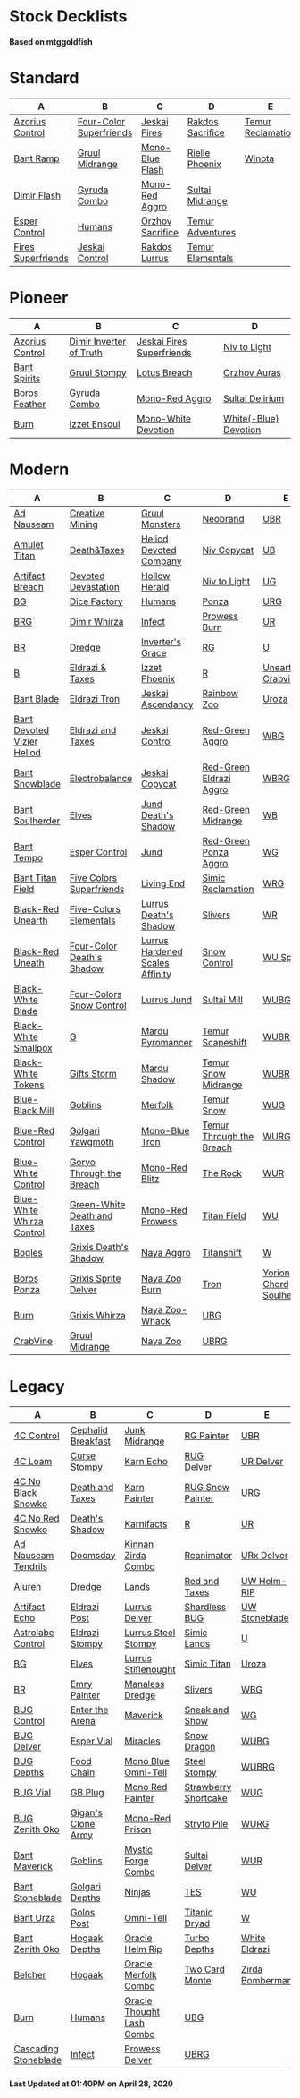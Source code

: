 # Stock Decklists
#### Based on mtggoldfish


# Standard

|                                   A                                    |                                        B                                         |                                 C                                  |                                 D                                  |                                  E                                   |
|------------------------------------------------------------------------|----------------------------------------------------------------------------------|--------------------------------------------------------------------|--------------------------------------------------------------------|----------------------------------------------------------------------|
|[Azorius Control](./mtggoldfish/Standard/decks/Azorius_Control.md)      |[Four-Color Superfriends](./mtggoldfish/Standard/decks/Four-Color_Superfriends.md)|[Jeskai Fires](./mtggoldfish/Standard/decks/Jeskai_Fires.md)        |[Rakdos Sacrifice](./mtggoldfish/Standard/decks/Rakdos_Sacrifice.md)|[Temur Reclamation](./mtggoldfish/Standard/decks/Temur_Reclamation.md)|
|[Bant Ramp](./mtggoldfish/Standard/decks/Bant_Ramp.md)                  |[Gruul Midrange](./mtggoldfish/Standard/decks/Gruul_Midrange.md)                  |[Mono-Blue Flash](./mtggoldfish/Standard/decks/Mono-Blue_Flash.md)  |[Rielle Phoenix](./mtggoldfish/Standard/decks/Rielle_Phoenix.md)    |[Winota](./mtggoldfish/Standard/decks/Winota.md)                      |
|[Dimir Flash](./mtggoldfish/Standard/decks/Dimir_Flash.md)              |[Gyruda Combo](./mtggoldfish/Standard/decks/Gyruda_Combo.md)                      |[Mono-Red Aggro](./mtggoldfish/Standard/decks/Mono-Red_Aggro.md)    |[Sultai Midrange](./mtggoldfish/Standard/decks/Sultai_Midrange.md)  |                                                                      |
|[Esper Control](./mtggoldfish/Standard/decks/Esper_Control.md)          |[Humans](./mtggoldfish/Standard/decks/Humans.md)                                  |[Orzhov Sacrifice](./mtggoldfish/Standard/decks/Orzhov_Sacrifice.md)|[Temur Adventures](./mtggoldfish/Standard/decks/Temur_Adventures.md)|                                                                      |
|[Fires Superfriends](./mtggoldfish/Standard/decks/Fires_Superfriends.md)|[Jeskai Control](./mtggoldfish/Standard/decks/Jeskai_Control.md)                  |[Rakdos Lurrus](./mtggoldfish/Standard/decks/Rakdos_Lurrus.md)      |[Temur Elementals](./mtggoldfish/Standard/decks/Temur_Elementals.md)|                                                                      |


# Pioneer

|                                A                                |                                        B                                        |                                          C                                          |                                      D                                      |
|-----------------------------------------------------------------|---------------------------------------------------------------------------------|-------------------------------------------------------------------------------------|-----------------------------------------------------------------------------|
|[Azorius Control](./mtggoldfish/Pioneer/decks/Azorius_Control.md)|[Dimir Inverter of Truth](./mtggoldfish/Pioneer/decks/Dimir_Inverter_of_Truth.md)|[Jeskai Fires Superfriends](./mtggoldfish/Pioneer/decks/Jeskai_Fires_Superfriends.md)|[Niv to Light](./mtggoldfish/Pioneer/decks/Niv_to_Light.md)                  |
|[Bant Spirits](./mtggoldfish/Pioneer/decks/Bant_Spirits.md)      |[Gruul Stompy](./mtggoldfish/Pioneer/decks/Gruul_Stompy.md)                      |[Lotus Breach](./mtggoldfish/Pioneer/decks/Lotus_Breach.md)                          |[Orzhov Auras](./mtggoldfish/Pioneer/decks/Orzhov_Auras.md)                  |
|[Boros Feather](./mtggoldfish/Pioneer/decks/Boros_Feather.md)    |[Gyruda Combo](./mtggoldfish/Pioneer/decks/Gyruda_Combo.md)                      |[Mono-Red Aggro](./mtggoldfish/Pioneer/decks/Mono-Red_Aggro.md)                      |[Sultai Delirium](./mtggoldfish/Pioneer/decks/Sultai_Delirium.md)            |
|[Burn](./mtggoldfish/Pioneer/decks/Burn.md)                      |[Izzet Ensoul](./mtggoldfish/Pioneer/decks/Izzet_Ensoul.md)                      |[Mono-White Devotion](./mtggoldfish/Pioneer/decks/Mono-White_Devotion.md)            |[White(-Blue) Devotion](./mtggoldfish/Pioneer/decks/White(-Blue)_Devotion.md)|


# Modern

|                                          A                                           |                                           B                                            |                                               C                                                |                                        D                                         |                                       E                                        |
|--------------------------------------------------------------------------------------|----------------------------------------------------------------------------------------|------------------------------------------------------------------------------------------------|----------------------------------------------------------------------------------|--------------------------------------------------------------------------------|
|[Ad Nauseam](./mtggoldfish/Modern/decks/Ad_Nauseam.md)                                |[Creative Mining](./mtggoldfish/Modern/decks/Creative_Mining.md)                        |[Gruul Monsters](./mtggoldfish/Modern/decks/Gruul_Monsters.md)                                  |[Neobrand](./mtggoldfish/Modern/decks/Neobrand.md)                                |[UBR](./mtggoldfish/Modern/decks/UBR.md)                                        |
|[Amulet Titan](./mtggoldfish/Modern/decks/Amulet_Titan.md)                            |[Death&amp;Taxes](./mtggoldfish/Modern/decks/Death&amp;Taxes.md)                        |[Heliod Devoted Company](./mtggoldfish/Modern/decks/Heliod_Devoted_Company.md)                  |[Niv Copycat](./mtggoldfish/Modern/decks/Niv_Copycat.md)                          |[UB](./mtggoldfish/Modern/decks/UB.md)                                          |
|[Artifact Breach](./mtggoldfish/Modern/decks/Artifact_Breach.md)                      |[Devoted Devastation](./mtggoldfish/Modern/decks/Devoted_Devastation.md)                |[Hollow Herald](./mtggoldfish/Modern/decks/Hollow_Herald.md)                                    |[Niv to Light](./mtggoldfish/Modern/decks/Niv_to_Light.md)                        |[UG](./mtggoldfish/Modern/decks/UG.md)                                          |
|[BG](./mtggoldfish/Modern/decks/BG.md)                                                |[Dice Factory](./mtggoldfish/Modern/decks/Dice_Factory.md)                              |[Humans](./mtggoldfish/Modern/decks/Humans.md)                                                  |[Ponza](./mtggoldfish/Modern/decks/Ponza.md)                                      |[URG](./mtggoldfish/Modern/decks/URG.md)                                        |
|[BRG](./mtggoldfish/Modern/decks/BRG.md)                                              |[Dimir Whirza](./mtggoldfish/Modern/decks/Dimir_Whirza.md)                              |[Infect](./mtggoldfish/Modern/decks/Infect.md)                                                  |[Prowess Burn](./mtggoldfish/Modern/decks/Prowess_Burn.md)                        |[UR](./mtggoldfish/Modern/decks/UR.md)                                          |
|[BR](./mtggoldfish/Modern/decks/BR.md)                                                |[Dredge](./mtggoldfish/Modern/decks/Dredge.md)                                          |[Inverter's Grace](./mtggoldfish/Modern/decks/Inverter's_Grace.md)                              |[RG](./mtggoldfish/Modern/decks/RG.md)                                            |[U](./mtggoldfish/Modern/decks/U.md)                                            |
|[B](./mtggoldfish/Modern/decks/B.md)                                                  |[Eldrazi & Taxes](./mtggoldfish/Modern/decks/Eldrazi_&_Taxes.md)                        |[Izzet Phoenix](./mtggoldfish/Modern/decks/Izzet_Phoenix.md)                                    |[R](./mtggoldfish/Modern/decks/R.md)                                              |[Unearth Crabvine](./mtggoldfish/Modern/decks/Unearth_Crabvine.md)              |
|[Bant Blade](./mtggoldfish/Modern/decks/Bant_Blade.md)                                |[Eldrazi Tron](./mtggoldfish/Modern/decks/Eldrazi_Tron.md)                              |[Jeskai Ascendancy](./mtggoldfish/Modern/decks/Jeskai_Ascendancy.md)                            |[Rainbow Zoo](./mtggoldfish/Modern/decks/Rainbow_Zoo.md)                          |[Uroza](./mtggoldfish/Modern/decks/Uroza.md)                                    |
|[Bant Devoted Vizier Heliod](./mtggoldfish/Modern/decks/Bant_Devoted_Vizier_Heliod.md)|[Eldrazi and Taxes](./mtggoldfish/Modern/decks/Eldrazi_and_Taxes.md)                    |[Jeskai Control](./mtggoldfish/Modern/decks/Jeskai_Control.md)                                  |[Red-Green Aggro](./mtggoldfish/Modern/decks/Red-Green_Aggro.md)                  |[WBG](./mtggoldfish/Modern/decks/WBG.md)                                        |
|[Bant Snowblade](./mtggoldfish/Modern/decks/Bant_Snowblade.md)                        |[Electrobalance](./mtggoldfish/Modern/decks/Electrobalance.md)                          |[Jeskai Copycat](./mtggoldfish/Modern/decks/Jeskai_Copycat.md)                                  |[Red-Green Eldrazi Aggro](./mtggoldfish/Modern/decks/Red-Green_Eldrazi_Aggro.md)  |[WBRG](./mtggoldfish/Modern/decks/WBRG.md)                                      |
|[Bant Soulherder](./mtggoldfish/Modern/decks/Bant_Soulherder.md)                      |[Elves](./mtggoldfish/Modern/decks/Elves.md)                                            |[Jund Death's Shadow](./mtggoldfish/Modern/decks/Jund_Death's_Shadow.md)                        |[Red-Green Midrange](./mtggoldfish/Modern/decks/Red-Green_Midrange.md)            |[WB](./mtggoldfish/Modern/decks/WB.md)                                          |
|[Bant Tempo](./mtggoldfish/Modern/decks/Bant_Tempo.md)                                |[Esper Control](./mtggoldfish/Modern/decks/Esper_Control.md)                            |[Jund](./mtggoldfish/Modern/decks/Jund.md)                                                      |[Red-Green Ponza Aggro](./mtggoldfish/Modern/decks/Red-Green_Ponza_Aggro.md)      |[WG](./mtggoldfish/Modern/decks/WG.md)                                          |
|[Bant Titan Field](./mtggoldfish/Modern/decks/Bant_Titan_Field.md)                    |[Five Colors Superfriends](./mtggoldfish/Modern/decks/Five_Colors_Superfriends.md)      |[Living End](./mtggoldfish/Modern/decks/Living_End.md)                                          |[Simic Reclamation](./mtggoldfish/Modern/decks/Simic_Reclamation.md)              |[WRG](./mtggoldfish/Modern/decks/WRG.md)                                        |
|[Black-Red Unearth](./mtggoldfish/Modern/decks/Black-Red_Unearth.md)                  |[Five-Colors Elementals](./mtggoldfish/Modern/decks/Five-Colors_Elementals.md)          |[Lurrus Death's Shadow](./mtggoldfish/Modern/decks/Lurrus_Death's_Shadow.md)                    |[Slivers](./mtggoldfish/Modern/decks/Slivers.md)                                  |[WR](./mtggoldfish/Modern/decks/WR.md)                                          |
|[Black-Red Uneath](./mtggoldfish/Modern/decks/Black-Red_Uneath.md)                    |[Four-Color Death's Shadow](./mtggoldfish/Modern/decks/Four-Color_Death's_Shadow.md)    |[Lurrus Hardened Scales Affinity](./mtggoldfish/Modern/decks/Lurrus_Hardened_Scales_Affinity.md)|[Snow Control](./mtggoldfish/Modern/decks/Snow_Control.md)                        |[WU Spirits](./mtggoldfish/Modern/decks/WU_Spirits.md)                          |
|[Black-White Blade](./mtggoldfish/Modern/decks/Black-White_Blade.md)                  |[Four-Colors Snow Control](./mtggoldfish/Modern/decks/Four-Colors_Snow_Control.md)      |[Lurrus Jund](./mtggoldfish/Modern/decks/Lurrus_Jund.md)                                        |[Sultai Mill](./mtggoldfish/Modern/decks/Sultai_Mill.md)                          |[WUBG](./mtggoldfish/Modern/decks/WUBG.md)                                      |
|[Black-White Smallpox](./mtggoldfish/Modern/decks/Black-White_Smallpox.md)            |[G](./mtggoldfish/Modern/decks/G.md)                                                    |[Mardu Pyromancer](./mtggoldfish/Modern/decks/Mardu_Pyromancer.md)                              |[Temur Scapeshift](./mtggoldfish/Modern/decks/Temur_Scapeshift.md)                |[WUBRG](./mtggoldfish/Modern/decks/WUBRG.md)                                    |
|[Black-White Tokens](./mtggoldfish/Modern/decks/Black-White_Tokens.md)                |[Gifts Storm](./mtggoldfish/Modern/decks/Gifts_Storm.md)                                |[Mardu Shadow](./mtggoldfish/Modern/decks/Mardu_Shadow.md)                                      |[Temur Snow Midrange](./mtggoldfish/Modern/decks/Temur_Snow_Midrange.md)          |[WUBR](./mtggoldfish/Modern/decks/WUBR.md)                                      |
|[Blue-Black Mill](./mtggoldfish/Modern/decks/Blue-Black_Mill.md)                      |[Goblins](./mtggoldfish/Modern/decks/Goblins.md)                                        |[Merfolk](./mtggoldfish/Modern/decks/Merfolk.md)                                                |[Temur Snow](./mtggoldfish/Modern/decks/Temur_Snow.md)                            |[WUG](./mtggoldfish/Modern/decks/WUG.md)                                        |
|[Blue-Red Control](./mtggoldfish/Modern/decks/Blue-Red_Control.md)                    |[Golgari Yawgmoth](./mtggoldfish/Modern/decks/Golgari_Yawgmoth.md)                      |[Mono-Blue Tron](./mtggoldfish/Modern/decks/Mono-Blue_Tron.md)                                  |[Temur Through the Breach](./mtggoldfish/Modern/decks/Temur_Through_the_Breach.md)|[WURG](./mtggoldfish/Modern/decks/WURG.md)                                      |
|[Blue-White Control](./mtggoldfish/Modern/decks/Blue-White_Control.md)                |[Goryo Through the Breach](./mtggoldfish/Modern/decks/Goryo_Through_the_Breach.md)      |[Mono-Red Blitz](./mtggoldfish/Modern/decks/Mono-Red_Blitz.md)                                  |[The Rock](./mtggoldfish/Modern/decks/The_Rock.md)                                |[WUR](./mtggoldfish/Modern/decks/WUR.md)                                        |
|[Blue-White Whirza Control](./mtggoldfish/Modern/decks/Blue-White_Whirza_Control.md)  |[Green-White Death and Taxes](./mtggoldfish/Modern/decks/Green-White_Death_and_Taxes.md)|[Mono-Red Prowess](./mtggoldfish/Modern/decks/Mono-Red_Prowess.md)                              |[Titan Field](./mtggoldfish/Modern/decks/Titan_Field.md)                          |[WU](./mtggoldfish/Modern/decks/WU.md)                                          |
|[Bogles](./mtggoldfish/Modern/decks/Bogles.md)                                        |[Grixis Death's Shadow](./mtggoldfish/Modern/decks/Grixis_Death's_Shadow.md)            |[Naya Aggro](./mtggoldfish/Modern/decks/Naya_Aggro.md)                                          |[Titanshift](./mtggoldfish/Modern/decks/Titanshift.md)                            |[W](./mtggoldfish/Modern/decks/W.md)                                            |
|[Boros Ponza](./mtggoldfish/Modern/decks/Boros_Ponza.md)                              |[Grixis Sprite Delver](./mtggoldfish/Modern/decks/Grixis_Sprite_Delver.md)              |[Naya Zoo Burn](./mtggoldfish/Modern/decks/Naya_Zoo_Burn.md)                                    |[Tron](./mtggoldfish/Modern/decks/Tron.md)                                        |[Yorion Chord Soulherder](./mtggoldfish/Modern/decks/Yorion_Chord_Soulherder.md)|
|[Burn](./mtggoldfish/Modern/decks/Burn.md)                                            |[Grixis Whirza](./mtggoldfish/Modern/decks/Grixis_Whirza.md)                            |[Naya Zoo-Whack](./mtggoldfish/Modern/decks/Naya_Zoo-Whack.md)                                  |[UBG](./mtggoldfish/Modern/decks/UBG.md)                                          |                                                                                |
|[CrabVine](./mtggoldfish/Modern/decks/CrabVine.md)                                    |[Gruul Midrange](./mtggoldfish/Modern/decks/Gruul_Midrange.md)                          |[Naya Zoo](./mtggoldfish/Modern/decks/Naya_Zoo.md)                                              |[UBRG](./mtggoldfish/Modern/decks/UBRG.md)                                        |                                                                                |


# Legacy

|                                    A                                     |                                  B                                   |                                         C                                          |                                    D                                     |                               E                                |
|--------------------------------------------------------------------------|----------------------------------------------------------------------|------------------------------------------------------------------------------------|--------------------------------------------------------------------------|----------------------------------------------------------------|
|[4C Control](./mtggoldfish/Legacy/decks/4C_Control.md)                    |[Cephalid Breakfast](./mtggoldfish/Legacy/decks/Cephalid_Breakfast.md)|[Junk Midrange](./mtggoldfish/Legacy/decks/Junk_Midrange.md)                        |[RG Painter](./mtggoldfish/Legacy/decks/RG_Painter.md)                    |[UBR](./mtggoldfish/Legacy/decks/UBR.md)                        |
|[4C Loam](./mtggoldfish/Legacy/decks/4C_Loam.md)                          |[Curse Stompy](./mtggoldfish/Legacy/decks/Curse_Stompy.md)            |[Karn Echo](./mtggoldfish/Legacy/decks/Karn_Echo.md)                                |[RUG Delver](./mtggoldfish/Legacy/decks/RUG_Delver.md)                    |[UR Delver](./mtggoldfish/Legacy/decks/UR_Delver.md)            |
|[4C No Black Snowko](./mtggoldfish/Legacy/decks/4C_No_Black_Snowko.md)    |[Death and Taxes](./mtggoldfish/Legacy/decks/Death_and_Taxes.md)      |[Karn Painter](./mtggoldfish/Legacy/decks/Karn_Painter.md)                          |[RUG Snow Painter](./mtggoldfish/Legacy/decks/RUG_Snow_Painter.md)        |[URG](./mtggoldfish/Legacy/decks/URG.md)                        |
|[4C No Red Snowko](./mtggoldfish/Legacy/decks/4C_No_Red_Snowko.md)        |[Death's Shadow](./mtggoldfish/Legacy/decks/Death's_Shadow.md)        |[Karnifacts](./mtggoldfish/Legacy/decks/Karnifacts.md)                              |[R](./mtggoldfish/Legacy/decks/R.md)                                      |[UR](./mtggoldfish/Legacy/decks/UR.md)                          |
|[Ad Nauseam Tendrils](./mtggoldfish/Legacy/decks/Ad_Nauseam_Tendrils.md)  |[Doomsday](./mtggoldfish/Legacy/decks/Doomsday.md)                    |[Kinnan Zirda Combo](./mtggoldfish/Legacy/decks/Kinnan_Zirda_Combo.md)              |[Reanimator](./mtggoldfish/Legacy/decks/Reanimator.md)                    |[URx Delver](./mtggoldfish/Legacy/decks/URx_Delver.md)          |
|[Aluren](./mtggoldfish/Legacy/decks/Aluren.md)                            |[Dredge](./mtggoldfish/Legacy/decks/Dredge.md)                        |[Lands](./mtggoldfish/Legacy/decks/Lands.md)                                        |[Red and Taxes](./mtggoldfish/Legacy/decks/Red_and_Taxes.md)              |[UW Helm-RIP](./mtggoldfish/Legacy/decks/UW_Helm-RIP.md)        |
|[Artifact Echo](./mtggoldfish/Legacy/decks/Artifact_Echo.md)              |[Eldrazi Post](./mtggoldfish/Legacy/decks/Eldrazi_Post.md)            |[Lurrus Delver](./mtggoldfish/Legacy/decks/Lurrus_Delver.md)                        |[Shardless BUG](./mtggoldfish/Legacy/decks/Shardless_BUG.md)              |[UW Stoneblade](./mtggoldfish/Legacy/decks/UW_Stoneblade.md)    |
|[Astrolabe Control](./mtggoldfish/Legacy/decks/Astrolabe_Control.md)      |[Eldrazi Stompy](./mtggoldfish/Legacy/decks/Eldrazi_Stompy.md)        |[Lurrus Steel Stompy](./mtggoldfish/Legacy/decks/Lurrus_Steel_Stompy.md)            |[Simic Lands](./mtggoldfish/Legacy/decks/Simic_Lands.md)                  |[U](./mtggoldfish/Legacy/decks/U.md)                            |
|[BG](./mtggoldfish/Legacy/decks/BG.md)                                    |[Elves](./mtggoldfish/Legacy/decks/Elves.md)                          |[Lurrus Stiflenought](./mtggoldfish/Legacy/decks/Lurrus_Stiflenought.md)            |[Simic Titan](./mtggoldfish/Legacy/decks/Simic_Titan.md)                  |[Uroza](./mtggoldfish/Legacy/decks/Uroza.md)                    |
|[BR](./mtggoldfish/Legacy/decks/BR.md)                                    |[Emry Painter](./mtggoldfish/Legacy/decks/Emry_Painter.md)            |[Manaless Dredge](./mtggoldfish/Legacy/decks/Manaless_Dredge.md)                    |[Slivers](./mtggoldfish/Legacy/decks/Slivers.md)                          |[WBG](./mtggoldfish/Legacy/decks/WBG.md)                        |
|[BUG Control](./mtggoldfish/Legacy/decks/BUG_Control.md)                  |[Enter the Arena](./mtggoldfish/Legacy/decks/Enter_the_Arena.md)      |[Maverick](./mtggoldfish/Legacy/decks/Maverick.md)                                  |[Sneak and Show](./mtggoldfish/Legacy/decks/Sneak_and_Show.md)            |[WG](./mtggoldfish/Legacy/decks/WG.md)                          |
|[BUG Delver](./mtggoldfish/Legacy/decks/BUG_Delver.md)                    |[Esper Vial](./mtggoldfish/Legacy/decks/Esper_Vial.md)                |[Miracles](./mtggoldfish/Legacy/decks/Miracles.md)                                  |[Snow Dragon](./mtggoldfish/Legacy/decks/Snow_Dragon.md)                  |[WUBG](./mtggoldfish/Legacy/decks/WUBG.md)                      |
|[BUG Depths](./mtggoldfish/Legacy/decks/BUG_Depths.md)                    |[Food Chain](./mtggoldfish/Legacy/decks/Food_Chain.md)                |[Mono Blue Omni-Tell](./mtggoldfish/Legacy/decks/Mono_Blue_Omni-Tell.md)            |[Steel Stompy](./mtggoldfish/Legacy/decks/Steel_Stompy.md)                |[WUBRG](./mtggoldfish/Legacy/decks/WUBRG.md)                    |
|[BUG Vial](./mtggoldfish/Legacy/decks/BUG_Vial.md)                        |[GB Plug](./mtggoldfish/Legacy/decks/GB_Plug.md)                      |[Mono Red Painter](./mtggoldfish/Legacy/decks/Mono_Red_Painter.md)                  |[Strawberry Shortcake](./mtggoldfish/Legacy/decks/Strawberry_Shortcake.md)|[WUG](./mtggoldfish/Legacy/decks/WUG.md)                        |
|[BUG Zenith Oko](./mtggoldfish/Legacy/decks/BUG_Zenith_Oko.md)            |[Gigan's Clone Army](./mtggoldfish/Legacy/decks/Gigan's_Clone_Army.md)|[Mono-Red Prison](./mtggoldfish/Legacy/decks/Mono-Red_Prison.md)                    |[Stryfo Pile](./mtggoldfish/Legacy/decks/Stryfo_Pile.md)                  |[WURG](./mtggoldfish/Legacy/decks/WURG.md)                      |
|[Bant Maverick](./mtggoldfish/Legacy/decks/Bant_Maverick.md)              |[Goblins](./mtggoldfish/Legacy/decks/Goblins.md)                      |[Mystic Forge Combo](./mtggoldfish/Legacy/decks/Mystic_Forge_Combo.md)              |[Sultai Delver](./mtggoldfish/Legacy/decks/Sultai_Delver.md)              |[WUR](./mtggoldfish/Legacy/decks/WUR.md)                        |
|[Bant Stoneblade](./mtggoldfish/Legacy/decks/Bant_Stoneblade.md)          |[Golgari Depths](./mtggoldfish/Legacy/decks/Golgari_Depths.md)        |[Ninjas](./mtggoldfish/Legacy/decks/Ninjas.md)                                      |[TES](./mtggoldfish/Legacy/decks/TES.md)                                  |[WU](./mtggoldfish/Legacy/decks/WU.md)                          |
|[Bant Urza](./mtggoldfish/Legacy/decks/Bant_Urza.md)                      |[Golos Post](./mtggoldfish/Legacy/decks/Golos_Post.md)                |[Omni-Tell](./mtggoldfish/Legacy/decks/Omni-Tell.md)                                |[Titanic Dryad](./mtggoldfish/Legacy/decks/Titanic_Dryad.md)              |[W](./mtggoldfish/Legacy/decks/W.md)                            |
|[Bant Zenith Oko](./mtggoldfish/Legacy/decks/Bant_Zenith_Oko.md)          |[Hogaak Depths](./mtggoldfish/Legacy/decks/Hogaak_Depths.md)          |[Oracle Helm Rip](./mtggoldfish/Legacy/decks/Oracle_Helm_Rip.md)                    |[Turbo Depths](./mtggoldfish/Legacy/decks/Turbo_Depths.md)                |[White Eldrazi](./mtggoldfish/Legacy/decks/White_Eldrazi.md)    |
|[Belcher](./mtggoldfish/Legacy/decks/Belcher.md)                          |[Hogaak](./mtggoldfish/Legacy/decks/Hogaak.md)                        |[Oracle Merfolk Combo](./mtggoldfish/Legacy/decks/Oracle_Merfolk_Combo.md)          |[Two Card Monte](./mtggoldfish/Legacy/decks/Two_Card_Monte.md)            |[Zirda Bomberman](./mtggoldfish/Legacy/decks/Zirda_Bomberman.md)|
|[Burn](./mtggoldfish/Legacy/decks/Burn.md)                                |[Humans](./mtggoldfish/Legacy/decks/Humans.md)                        |[Oracle Thought Lash Combo](./mtggoldfish/Legacy/decks/Oracle_Thought_Lash_Combo.md)|[UBG](./mtggoldfish/Legacy/decks/UBG.md)                                  |                                                                |
|[Cascading Stoneblade](./mtggoldfish/Legacy/decks/Cascading_Stoneblade.md)|[Infect](./mtggoldfish/Legacy/decks/Infect.md)                        |[Prowess Delver](./mtggoldfish/Legacy/decks/Prowess_Delver.md)                      |[UBRG](./mtggoldfish/Legacy/decks/UBRG.md)                                |                                                                |



#### Last Updated at 01:40PM on April 28, 2020